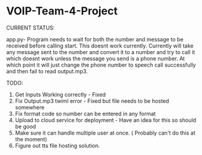 # VOIP-Team-4-Project

CURRENT STATUS:

app.py- Program needs to wait for both the number and message to be received before calling start. This doesnt work currently.
Currently will take any message sent to the number and convert it to a number and try to call it which doesnt work unless the message you send is a phone number.
At which point it will just change the phone number to speech call successfully and then fail to read output.mp3.

TODO:
1. Get Inputs Working correctly - Fixed
2. Fix Output.mp3 twiml error - Fixed but file needs to be hosted somewhere
3. Fix format code so number can be entered in any format
4. Upload to cloud service for deployment - Have an idea for this so should be good
5. Make sure it can handle multiple user at once. ( Probably can't do this at the moment)
6. Figure out tts file hosting solution.
